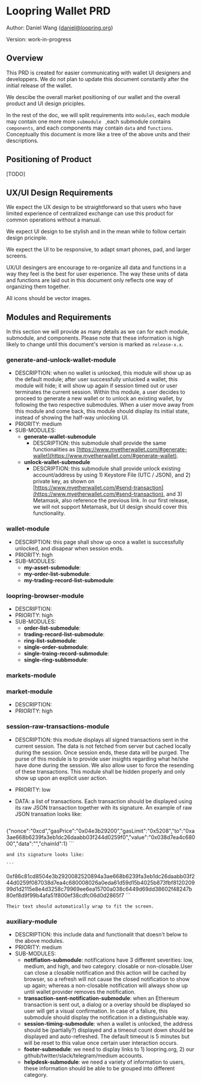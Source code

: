 # Loopring Wallet PRD

Author: Daniel Wang {<daniel@loopring.org>}

Version: work-in-progress

## Overview
This PRD is created for easier communicating with wallet UI designers and developpers. We do not plan to update this document constantly after the initial release of the wallet.

We descibe the overall market positioning of our wallet and the overall product and UI design priciples.

In the rest of the doc, we will split requirements into `modules`, each module may contain one more more `submodule ` ,each submodule contains `components`, and each components may contain `data` and `functions`. Conceptually this document is more like a tree of the above units and their descriptions.


## Positioning of Product
[TODO]

## UX/UI Design Requirements

We expect the UX design to be straightforward so that users who have limited experience of centralized exchange can use this product for common operations without a manual.

We expect UI design to be stylish and in the mean while to follow certain design pricinple.

We expect the UI to be responsive, to adapt smart phones, pad, and larger screens.

UX/UI desingers are encourage to re-organize all data and functions in a way they feel is the best for user experience. The way these units of data and functions are laid out in this document only reflects one way of organizing them together.

All icons should be vector images.

## Modules and Requirements

In this section we will provide as many details as we can for each module, submodule, and components. Please note that these information is high likely to change until this document's version is marked as `release-x.x`. 

### generate-and-unlock-wallet-module
- DESCRIPTION: when no wallet is unlocked, this module will show up as the default module; after user successfully unlucked a wallet, this module will hide; it will show up again if session timed out or user terminates the current session. Within this module, a user decides to proceed to generate a new wallet or to unlock an existing wallet, by following the two respective submodules. When a user move away from this module and come back, this module should display its initial state, instead of showing the half-way unlocking UI.
- PRIORITY: medium
- SUB-MODULES:
    - **generate-wallet-submodule** 
        - DESCRIPTION: this submodule shall provide the same functionalities as [https://www.myetherwallet.com/#generate-wallet](https://www.myetherwallet.com/#generate-wallet).
    - **unlock-wallet-submodule**
        - DESCRIPTION: this submodule shall provide unlock existing account/address by using 1) Keystore File (UTC / JSON), and 2) private key, as shown on [https://www.myetherwallet.com/#send-transaction](https://www.myetherwallet.com/#send-transaction), and 3) Metamask, also reference the previous link. In our first release, we will not support Metamask, but UI design should cover this functionality.

### wallet-module
- DESCRIPTION: this page shall show up once a wallet is successfully unlocked, and disapear when session ends. 
- PRIORITY: high
- SUB-MODULES:
    - **my-asset-submodule**:
    - **my-order-list-submodule**:
    - **my-trading-record-list-submodule**:

### loopring-browser-module
- DESCRIPTION:
- PRIORITY: high
- SUB-MODULES:
    - **order-list-submodule**:
    - **trading-record-list-submodule**:
    - **ring-list-submodule**:
    - **single-order-submodule**:
    - **single-traing-record-submodule**:
    - **single-ring-subbmodule**:

### markets-module

### market-module
- DESCRIPTION: 
- PRIORITY: high

### session-raw-transactions-module
- DESCRIPTION: this module displays all signed transactions sent in the current session. The data is not fetched from server but cached locally during the session. Once session ends, these data will be purged. The purse of this module is to provide user insights regarding what he/she have done during the session. We also allow user to force the resending of these transactions. This module shall be hidden properly and only show up upon an explicit user action.
- PRIORITY: low
- DATA: a list of transactions. Each transaction should be displayed using its raw JSON transaction together with its signature. An example of raw JSON transation looks like:

    ```
{"nonce":"0xcd","gasPrice":"0x04e3b29200","gasLimit":"0x5208","to":"0xa3ae668b6239fa3eb1dc26daabb03f244d0259f0","value":"0x038d7ea4c68000","data":"","chainId":1}
    ```

    and its signature looks like:
    
    ```
0xf86c81cd8504e3b2920082520894a3ae668b6239fa3eb1dc26daabb03f244d0259f087038d7ea4c680008026a0eda61d59d15b4025b873fbf812020999d1d2115e8e4d3258c79969ee6ea15700a038c6449d69dd38602f48247b80ef8d9f99b4afa51f800ef38cdfc06d0d2865f7
    ```
    
    Their text should automatically wrap to fit the screen.

### auxiliary-module
- DESCRIPTION: this include data and functionalit that doesn't below to the above modules.
- PRIORITY: medium
- SUB-MODULES:
    - **notifiation-submodule**: notifications have 3 different severities: low, medium, and high, and two category: closable or non-closable.User can close a closable notification and this action will be cached by browser, so a refresh will not cause the closed notification to show up again; whereas a non-closable notification will always show up until wallet provider removes the notification.
    - **transaction-sent-notification-submodule**: when an Ethereum transaction is sent out, a dialog or a overlay should be displayed so user will get a visual confirmation. In case of a faliure, this submodule should display the notification in a distinguishable way.
    - **session-timing-submodule**: when a wallet is unlocked, the address should be (partially?) displayed and a timeout count down should be displayed and auto-refreshed. The default timeout is 5 minutes but will be reset to this value once certain user interaction occurs.
    - **footer-submodule**: we need to display links to 1) loopring.org, 2) our github/twitter/slack/telegram/medium accounts.
    - **helpdesk-submodule**: we need a variety of information to users, these information should be able to be grouped into different category.